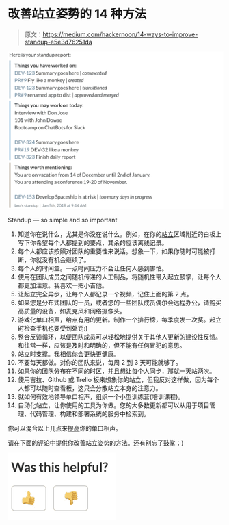 # 改善站立姿势的 14 种方法

> 原文：<https://medium.com/hackernoon/14-ways-to-improve-standup-e5e3d76251da>

![](img/4ee76692c1c571223b5c6b8849cbdd39.png)

Standup — so simple and so important

1.  知道你在说什么，尤其是你没在说什么。例如，在你的[站立](https://hackernoon.com/tagged/standup)区域附近的白板上写下你希望每个人都提到的要点，其余的应该离线记录。
2.  每个人都应该按照对团队的重要性来说话。想象一下，如果你随时可能被打断，你就没有机会继续了。
3.  每个人的时间盒。一点时间压力不会让任何人感到害怕。
4.  使用在团队成员之间随机传递的人工制品，将随机性带入起立鼓掌，让每个人都更加注意。我喜欢一把小吉他。
5.  让起立完全异步，让每个人都记录一个视频，记住上面的第 2 点。
6.  如果您是分布式团队的一员，或者您的一些团队成员偶尔会远程办公，请购买高质量的设备，如麦克风和网络摄像头。
7.  游戏化单口相声，给点有用的更新。制作一个排行榜，每季度发一次奖。起立时检查手机也要受到处罚:)
8.  整合反馈循环，以便团队成员可以轻松地提供关于其他人更新的建设性反馈。和往常一样，应该是及时和明确的，但不能有任何冒犯的意思。
9.  站立时支撑。我相信你会更快更健康。
10.  不要每天都做。对你的团队来说，每周 2 到 3 天可能就够了。
11.  如果你的团队分布在不同的时区，并且想让每个人同步，那就一天站两次。
12.  使用吉拉、Github 或 Trello 板来想象你的站立，但我反对这样做，因为每个人都可以随时查看板，这只会分散站立本身的注意力。
13.  就如何有效地领导单口相声，组织一个小型训练营(培训课程)。
14.  自动化站立，让你使用的工具为你做。您的大多数更新都可以从用于项目管理、代码管理、构建和部署系统的服务中检索到。

你可以混合以上几点来[提高](https://hackernoon.com/tagged/improve)你的单口相声。

请在下面的评论中提供你改善站立姿势的方法。还有别忘了鼓掌；)

![](img/e7385a67ee7e4bb87713dc7b9d56f855.png)